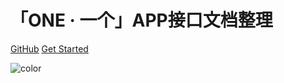 # 「ONE · 一个」APP接口文档整理

[GitHub](https://github.com/Limuyang1013/one-api-collect)
[Get Started](#ONE·一个)

![color](#ffffff)